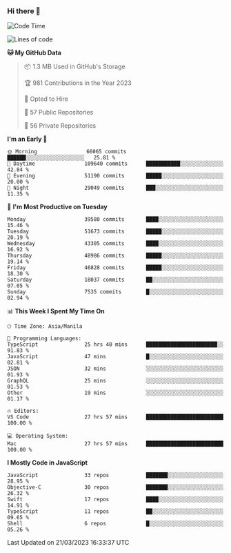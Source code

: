 ### Hi there 👋

<!--START_SECTION:waka-->
![Code Time](http://img.shields.io/badge/Code%20Time-3%2C752%20hrs%2014%20mins-blue)

![Lines of code](https://img.shields.io/badge/From%20Hello%20World%20I%27ve%20Written-101.5%20million%20lines%20of%20code-blue)

**🐱 My GitHub Data** 

> 📦 1.3 MB Used in GitHub's Storage 
 > 
> 🏆 981 Contributions in the Year 2023
 > 
> 💼 Opted to Hire
 > 
> 📜 57 Public Repositories 
 > 
> 🔑 56 Private Repositories 
 > 
**I'm an Early 🐤** 

```text
🌞 Morning                66065 commits       ██████░░░░░░░░░░░░░░░░░░░   25.81 % 
🌆 Daytime                109640 commits      ███████████░░░░░░░░░░░░░░   42.84 % 
🌃 Evening                51190 commits       █████░░░░░░░░░░░░░░░░░░░░   20.00 % 
🌙 Night                  29049 commits       ███░░░░░░░░░░░░░░░░░░░░░░   11.35 % 
```
📅 **I'm Most Productive on Tuesday** 

```text
Monday                   39580 commits       ████░░░░░░░░░░░░░░░░░░░░░   15.46 % 
Tuesday                  51673 commits       █████░░░░░░░░░░░░░░░░░░░░   20.19 % 
Wednesday                43305 commits       ████░░░░░░░░░░░░░░░░░░░░░   16.92 % 
Thursday                 48986 commits       █████░░░░░░░░░░░░░░░░░░░░   19.14 % 
Friday                   46828 commits       █████░░░░░░░░░░░░░░░░░░░░   18.30 % 
Saturday                 18037 commits       ██░░░░░░░░░░░░░░░░░░░░░░░   07.05 % 
Sunday                   7535 commits        █░░░░░░░░░░░░░░░░░░░░░░░░   02.94 % 
```


📊 **This Week I Spent My Time On** 

```text
🕑︎ Time Zone: Asia/Manila

💬 Programming Languages: 
TypeScript               25 hrs 40 mins      ███████████████████████░░   91.83 % 
JavaScript               47 mins             █░░░░░░░░░░░░░░░░░░░░░░░░   02.81 % 
JSON                     32 mins             ░░░░░░░░░░░░░░░░░░░░░░░░░   01.93 % 
GraphQL                  25 mins             ░░░░░░░░░░░░░░░░░░░░░░░░░   01.53 % 
Other                    19 mins             ░░░░░░░░░░░░░░░░░░░░░░░░░   01.17 % 

🔥 Editors: 
VS Code                  27 hrs 57 mins      █████████████████████████   100.00 % 

💻 Operating System: 
Mac                      27 hrs 57 mins      █████████████████████████   100.00 % 
```

**I Mostly Code in JavaScript** 

```text
JavaScript               33 repos            ███████░░░░░░░░░░░░░░░░░░   28.95 % 
Objective-C              30 repos            ███████░░░░░░░░░░░░░░░░░░   26.32 % 
Swift                    17 repos            ████░░░░░░░░░░░░░░░░░░░░░   14.91 % 
TypeScript               11 repos            ██░░░░░░░░░░░░░░░░░░░░░░░   09.65 % 
Shell                    6 repos             █░░░░░░░░░░░░░░░░░░░░░░░░   05.26 % 
```




 Last Updated on 21/03/2023 16:33:37 UTC
<!--END_SECTION:waka-->


<!--
**rad182/rad182** is a ✨ _special_ ✨ repository because its `README.md` (this file) appears on your GitHub profile.

Here are some ideas to get you started:

- 🔭 I’m currently working on ...
- 🌱 I’m currently learning ...
- 👯 I’m looking to collaborate on ...
- 🤔 I’m looking for help with ...
- 💬 Ask me about ...
- 📫 How to reach me: ...
- 😄 Pronouns: ...
- ⚡ Fun fact: ...
-->
